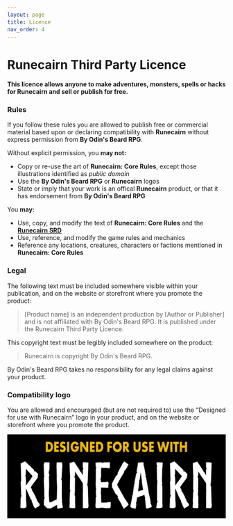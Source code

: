 ```yaml
---
layout: page
title: Licence
nav_order: 4
---
```


# Runecairn Third Party Licence

#### This licence allows anyone to make adventures, monsters, spells or hacks for Runecairn and sell or publish for free.

### Rules

If you follow these rules you are allowed to publish free or commercial material based upon or declaring compatibility with **Runecairn** without express permission from **By Odin's Beard RPG**.

Without explicit permission, you **may not:**

- Copy or re-use the art of **Runecairn: Core Rules**, except those illustrations identified as *public domain*
- Use the **By Odin's Beard RPG** or **Runecairn** logos
- State or imply that your work is an offical **Runecairn** product, or that it has endorsement from **By Odin's Beard RPG**

You **may:**

- Use, copy, and modify the text of **Runecairn: Core Rules** and the **[Runecairn SRD](https://runecairn.byodinsbeardrpg.com/srd/)**
- Use, reference, and modify the game rules and mechanics
- Reference any locations, creatures, characters or factions mentioned in **Runecairn: Core Rules**

### Legal

The following text must be included somewhere visible within your publication, and on the website or storefront where you promote the product:

> [Product name] is an independent production by [Author or Publisher] and is not affiliated with By Odin's Beard RPG. It is published under the Runecairn Third Party Licence.

This copyright text must be legibly included somewhere on the product:

> Runecairn is copyright By Odin's Beard RPG.

By Odin's Beard RPG takes no responsibility for any legal claims against your product.

### Compatibility logo

You are allowed and encouraged (but are not required to) use the “Designed for use with Runecairn” logo in your product, and on the website or storefront where you promote the product.

<img src="/public/designed_for_use_with_runecairn.png" alt="designed_for_use_with_runecairn" style="zoom:50%;" />
